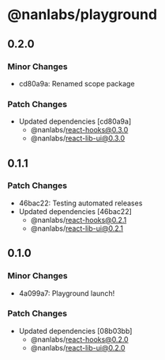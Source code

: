 # @nanlabs/playground

## 0.2.0

### Minor Changes

- cd80a9a: Renamed scope package

### Patch Changes

- Updated dependencies [cd80a9a]
  - @nanlabs/react-hooks@0.3.0
  - @nanlabs/react-lib-ui@0.3.0

## 0.1.1

### Patch Changes

- 46bac22: Testing automated releases
- Updated dependencies [46bac22]
  - @nanlabs/react-hooks@0.2.1
  - @nanlabs/react-lib-ui@0.2.1

## 0.1.0

### Minor Changes

- 4a099a7: Playground launch!

### Patch Changes

- Updated dependencies [08b03bb]
  - @nanlabs/react-hooks@0.2.0
  - @nanlabs/react-lib-ui@0.2.0
